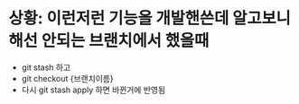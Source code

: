 # 상황: 이런저런 기능을 개발핸쓴데 알고보니 해선 안되는 브랜치에서 했을때
* git stash 하고
* git checkout {브랜치이름}
* 다시 git stash apply
하면 바뀐거에 반영됨

